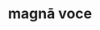 ---
title: magnā voce
meaning: in a loud voice
ch: four
pos: phrase
adjective: magn
ablend: ā
noun: voce
---